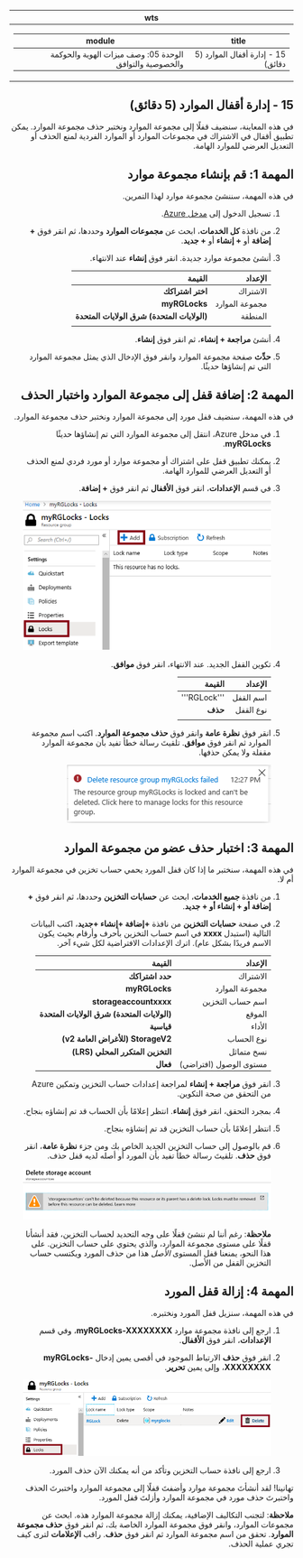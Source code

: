﻿<div id="readme" class="Box-body readme blob js-code-block-container p-5 p-xl-6 gist-border-0" dir="rtl">
    <article class="markdown-body entry-content container-lg" itemprop="text"><table>
  <thead>
  <tr>
  <th>wts</th>
  </tr>
  </thead>
  <tbody>
  <tr>
  <td><div><table>
  <thead>
  <tr>
  <th>title</th>
  <th>module</th>
  </tr>
  </thead>
  <tbody>
  <tr>
  <td><div>15 - إدارة أقفال الموارد (5 دقائق)</div></td>
  <td><div>الوحدة 05: وصف ميزات الهوية والحوكمة والخصوصية والتوافق</div></td>
  </tr>
  </tbody>
</table>
</div></td>
  </tr>
  </tbody>
</table>
        
# 15 - إدارة أقفال الموارد (5 دقائق)

في هذه المعاينة، سنضيف قفلًا إلى مجموعة الموارد ونختبر حذف مجموعة الموارد. يمكن تطبيق أقفال في الاشتراك في مجموعات الموارد أو الموارد الفردية لمنع الحذف أو التعديل العرضي للموارد الهامة.  

# المهمة 1: قم بإنشاء مجموعة موارد 

في هذه المهمة، سننشئ مجموعة موارد لهذا التمرين. 

1. تسجيل الدخول إلى [مدخل Azure](https://portal.azure.com).

2. من نافذة **كل الخدمات**، ابحث عن **مجموعات الموارد** وحددها، ثم انقر فوق **+ إضافة** أو **+ إنشاء** أو **+ جديد**.

3. أنشئ مجموعة موارد جديدة. انقر فوق **إنشاء** عند الانتهاء. 

    | الإعداد | القيمة |
    | -- | -- |
    | الاشتراك | **اختر اشتراكك** |
    | مجموعة الموارد | **myRGLocks** |
    | المنطقة | **(الولايات المتحدة) شرق الولايات المتحدة** |
    | | |

4. أنشئ **مراجعة + إنشاء**، ثم انقر فوق **إنشاء**.

5. **حدِّث** صفحة مجموعة الموارد وانقر فوق الإدخال الذي يمثل مجموعة الموارد التي تم إنشاؤها حديثًا.
    

# المهمة 2:  إضافة قفل إلى مجموعة الموارد واختبار الحذف

في هذه المهمة، سنضيف قفل مورد إلى مجموعة الموارد ونختبر حذف مجموعة الموارد. 

1. في مدخل Azure، انتقل إلى مجموعة الموارد التي تم إنشاؤها حديثًا **myRGLocks**.

2. يمكنك تطبيق قفل على اشتراك أو مجموعة موارد أو مورد فردي لمنع الحذف أو التعديل العرضي للموارد الهامة. 

3. في قسم **الإعدادات**، انقر فوق **الأقفال** ثم انقر فوق **+ إضافة**. 

    ![لقطة شاشة لمجموعة موارد myRGLocks مع عرض جزء الأقفال.](../images/1601.png)

4. تكوين القفل الجديد. عند الانتهاء، انقر فوق **موافق**. 

    | الإعداد | القيمة |
    | -- | -- |
    | اسم القفل | '''RGLock''' |
    | نوع القفل | **حذف** |
    | | |

5. انقر فوق **نظرة عامة** وانقر فوق **حذف مجموعة الموارد**. اكتب اسم مجموعة الموارد ثم انقر فوق **موافق**. تلقيتَ رسالة خطأ تفيد بأن مجموعة الموارد مقفلة ولا يمكن حذفها.

    ![لقطة شاشة لفشل أقفال الحذف.](../images/1602.png)

# المهمة 3: اختبار حذف عضو من مجموعة الموارد

في هذه المهمة، سنختبر ما إذا كان قفل المورد يحمي حساب تخزين في مجموعة الموارد أم لا. 

1. من نافذة **جميع الخدمات**، ابحث عن **حسابات التخزين** وحددها، ثم انقر فوق **+ إضافة أو + إنشاء أو + جديد**. 

2. في صفحة **حسابات التخزين** من نافذة **+إضافة +إنشاء +جديد**، اكتب البيانات التالية (استبدل **xxxx** في اسم حساب التخزين بأحرف وأرقام بحيث يكون الاسم فريدًا بشكل عام). اترك الإعدادات الافتراضية لكل شيء آخر.

    | الإعداد | القيمة | 
    | --- | --- |
    | الاشتراك | **حدد اشتراكك** |
    | مجموعة الموارد | **myRGLocks** |
    | اسم حساب التخزين | **storageaccountxxxx** |
    | الموقع | **(الولايات المتحدة) شرق الولايات المتحدة**  |
    | الأداء | **قياسية** |
    | نوع الحساب | **StorageV2 (للأغراض العامة v2)** |
    | نسخ متماثل | **التخزين المتكرر المحلي (LRS)** |
    | مستوى الوصول (افتراضي) | **فعال** |
   

3. انقر فوق **مراجعة + إنشاء** لمراجعة إعدادات حساب التخزين وتمكين Azure من التحقق من صحة التكوين. 

4. بمجرد التحقق، انقر فوق **إنشاء**. انتظر إعلامًا بأن الحساب قد تم إنشاؤه بنجاح. 

5.  انتظر إعلامًا بأن حساب التخزين قد تم إنشاؤه بنجاح. 

6. قم بالوصول إلى حساب التخزين الجديد الخاص بك ومن جزء **نظرة عامة**، انقر فوق **حذف**. تلقيتَ رسالة خطأ تفيد بأن المورد أو أصله لديه قفل حذف. 

    ![لقطة شاشة لخطأ حذف حساب التخزين.](../images/1603.png)

    **ملاحظة**: رغم أننا لم ننشئ قفلًا على وجه التحديد لحساب التخزين، فقد أنشأنا قفلًا على مستوى مجموعة الموارد، والذي يحتوي على حساب التخزين. على هذا النحو، يمنعنا قفل المستوى *الأصل* هذا من حذف المورد ويكتسب حساب التخزين القفل من الأصل.

# المهمة 4: إزالة قفل المورد

في هذه المهمة، سنزيل قفل المورد ونختبره. 

1. ارجع إلى نافذة مجموعة موارد **myRGLocks-XXXXXXXX**، وفي قسم **الإعدادات**، انقر فوق **الأقفال**.
    
2. انقر فوق **حذف** الارتباط الموجود في أقصى يمين إدخال **myRGLocks-XXXXXXXX**، وإلى يمين **تحرير**.

    ![لقطة شاشة للقفل مع تمييز ارتباط الحذف.](../images/1604.png)

3. ارجع إلى نافذة حساب التخزين وتأكد من أنه يمكنك الآن حذف المورد.

تهانينا! لقد أنشأتَ مجموعة موارد وأضفتَ قفلًا إلى مجموعة الموارد واختبرتَ الحذف واختبرتَ حذف مورد في مجموعة الموارد وأزلتَ قفل المورد. 

**ملاحظة**: لتجنب التكاليف الإضافية، يمكنك إزالة مجموعة الموارد هذه. ابحث عن مجموعات الموارد، وانقر فوق مجموعة الموارد الخاصة بك، ثم انقر فوق **حذف مجموعة الموارد**. تحقق من اسم مجموعة الموارد ثم انقر فوق **حذف**. راقب **الإعلامات** لترى كيف تجري عملية الحذف.

